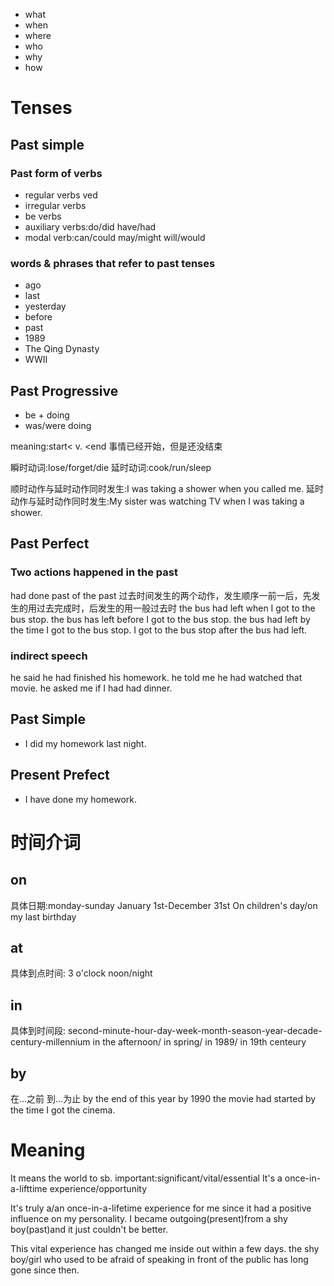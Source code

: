 * what
* when
* where
* who
* why
* how

# Tenses
## Past simple

### Past form of verbs

* regular verbs ved
* irregular verbs 
* be verbs
* auxiliary verbs:do/did have/had
* modal verb:can/could may/might will/would

### words & phrases that refer to past tenses

* ago
* last
* yesterday
* before
* past
* 1989
* The Qing Dynasty
* WWII

## Past Progressive

* be + doing
* was/were doing

meaning:start< v. <end 事情已经开始，但是还没结束

瞬时动词:lose/forget/die
延时动词:cook/run/sleep

顺时动作与延时动作同时发生:I was taking a shower when you called me.
延时动作与延时动作同时发生:My sister was watching TV when I was taking a shower.

## Past Perfect

### Two actions happened in the past

had done
past of the past
过去时间发生的两个动作，发生顺序一前一后，先发生的用过去完成时，后发生的用一般过去时
the bus had left when I got to the bus stop.
the bus has left before I got to the bus stop.
the bus had left by the time I got to the bus stop.
I got to the bus stop after the bus had left.

### indirect speech

he said he had finished his homework.
he told me he had watched that movie.
he asked me if I had had dinner.

## Past Simple

* I did my homework last night.

## Present Prefect

* I have done my homework.

# 时间介词

## on
具体日期:monday-sunday  January 1st-December 31st
        On children's day/on my last birthday

## at
具体到点时间: 3 o'clock  noon/night

## in
具体到时间段: second-minute-hour-day-week-month-season-year-decade-century-millennium
in the afternoon/ in spring/ in 1989/ in 19th centeury

## by
在...之前 到...为止
by the end of this year
by 1990
the movie had started by the time I got the cinema.

# Meaning

It means the world to sb.
important:significant/vital/essential
It's a once-in-a-lifttime experience/opportunity

It's truly a/an once-in-a-lifetime experience for me since it had a positive influence on my personality.
I became outgoing(present)from a shy boy(past)and it just couldn't be better.

This vital experience has changed me inside out within a few days. the shy boy/girl who used to be afraid of speaking in front of the public has long gone since then.
